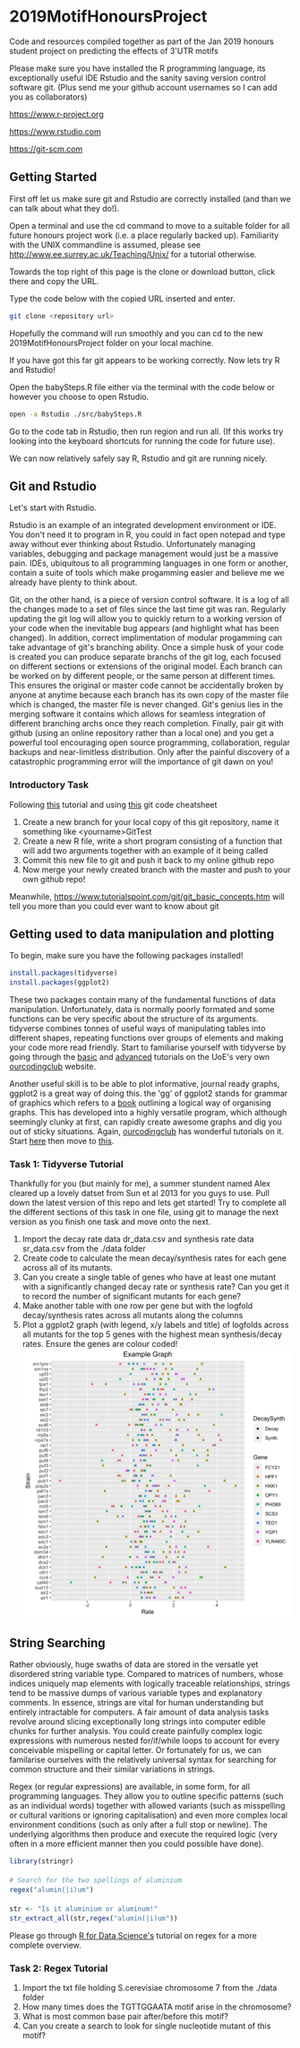 # 2019MotifHonoursProject
Code and resources compiled together as part of the Jan 2019 honours student project on predicting the effects of 3'UTR motifs

Please make sure you have installed the R programming language, its exceptionally useful IDE Rstudio and the sanity saving version control software git. (Plus send me your github account usernames so I can add you as collaborators)

https://www.r-project.org

https://www.rstudio.com

https://git-scm.com

## Getting Started
First off let us make sure git and Rstudio are correctly installed (and than we can talk about what they do!).

Open a terminal and use the cd command to move to a suitable folder for all future honours project work (i.e. a place regularly backed up). Familiarity with the UNIX commandline is assumed, please see http://www.ee.surrey.ac.uk/Teaching/Unix/ for a tutorial otherwise.

Towards the top right of this page is the clone or download button, click there and copy the URL.

Type the code below with the copied URL inserted and enter.

```bash
git clone <repository url>
```

Hopefully the command will run smoothly and you can cd to the new 2019MotifHonoursProject folder on your local machine.

If you have got this far git appears to be working correctly. Now lets try R and Rstudio! 

Open the babySteps.R file either via the terminal with the code below or however you choose to open Rstudio.

```bash
open -a Rstudio ./src/babySteps.R
```
Go to the code tab in Rstudio, then run region and run all. (If this works try looking into the keyboard shortcuts for running the code for future use).

We can now relatively safely say R, Rstudio and git are running nicely.

## Git and Rstudio

Let's start with Rstudio.

Rstudio is an example of an integrated development environment or IDE. You don't need it to program in R, you could in fact open notepad and type away without ever thinking about Rstudio. Unfortunately managing variables, debugging and package management would just be a massive pain. IDEs, ubiquitous to all programming languages in one form or another, contain a suite of tools which make progamming easier and believe me we already have plenty to think about.

Git, on the other hand, is a piece of version control software. It is a log of all the changes made to a set of files since the last time git was ran. Regularly updating the git log will allow you to quickly return to a working version of your code when the inevitable bug appears (and highlight what has been changed). In addition, correct implimentation of modular progamming can take advantage of git's branching ability. Once a simple husk of your code is created you can produce separate branchs of the git log, each focused on different sections or extensions of the original model. Each branch can be worked on by different people, or the same person at different times. This ensures the original or master code cannot be accidentally broken by anyone at anytime because each branch has its own copy of the master file which is changed, the master file is never changed. Git's genius lies in the merging software it contains which allows for seamless integration of different branching archs once they reach completion. Finally, pair git with github (using an online repository rather than a local one) and you get a powerful tool encouraging open source programming, collaboration, regular backups and near-limitless distribution. Only after the painful discovery of a catastrophic programming error will the importance of git dawn on you!

### Introductory Task

Following [this](https://guides.github.com/activities/hello-world/) tutorial and using [this](https://www.atlassian.com/git/tutorials/atlassian-git-cheatsheet) git code cheatsheet

1. Create a new branch for your local copy of this git repository, name it something like \<yourname\>GitTest
2. Create a new R file, write a short program consisting of a function that will add two arguments together with an example of it being called
3. Commit this new file to git and push it back to my online github repo
4. Now merge your newly created branch with the master and push to your own github repo!

Meanwhile, https://www.tutorialspoint.com/git/git_basic_concepts.htm will tell you more than you could ever want to know about git

## Getting used to data manipulation and plotting

To begin, make sure you have the following packages installed!
```R
install.packages(tidyverse)
install.packages(ggplot2)
```

These two packages contain many of the fundamental functions of data manipulation. Unfortunately, data is normally poorly formated and some functions can be very specific about the structure of its arguments. tidyverse combines tonnes of useful ways of manipulating tables into different shapes, repeating functions over groups of elements and making your code more read friendly. Start to familiarise yourself with tidyverse by going through the [basic](https://ourcodingclub.github.io/2017/03/20/seecc.html) and [advanced](https://ourcodingclub.github.io/2018/03/06/tidyverse.html#tidyverse) tutorials on the UoE's very own [ourcodingclub](https://ourcodingclub.github.io/tutorials/) website.

Another useful skill is to be able to plot informative, journal ready graphs, ggplot2 is a great way of doing this. the 'gg' of ggplot2 stands for grammar of graphics which refers to a [book](https://link.springer.com/book/10.1007/0-387-28695-0) outlining a logical way of organising graphs. This has developed into a highly versatile program, which although seemingly clunky at first, can rapidly create awesome graphs and dig you out of sticky situations. Again, [ourcodingclub](https://ourcodingclub.github.io/tutorials/) has wonderful tutorials on it. Start [here](https://ourcodingclub.github.io/2017/01/29/datavis.html) then move to [this](https://ourcodingclub.github.io/2017/03/29/data-vis-2.html).

### Task 1: Tidyverse Tutorial
Thankfully for you (but mainly for me), a summer stundent named Alex cleared up a lovely datset from Sun et al 2013 for you guys to use. Pull down the latest version of this repo and lets get started! Try to complete all the different sections of this task in one file, using git to manage the next version as you finish one task and move onto the next. 

1) Import the decay rate data dr_data.csv and synthesis rate data sr_data.csv from the ./data folder
2) Create code to calculate the mean decay/synthesis rates for each gene across all of its mutants.
3) Can you create a single table of genes who have at least one mutant with a significantly changed decay rate or synthesis rate? Can you get it to record the number of significant mutants for each gene?
4) Make another table with one row per gene but with the logfold decay/synthesis rates across all mutants along the columns
5) Plot a ggplot2 graph (with legend, x/y labels and title) of logfolds across all mutants for the top 5 genes with the highest mean synthesis/decay rates. Ensure the genes are colour coded!
![Example Graph](./data/taskOnePlot.jpeg)
## String Searching 
Rather obviously, huge swaths of data are stored in the versatle yet disordered string variable type. Compared to matrices of numbers, whose indices uniquely map elements with logically traceable relationships, strings tend to be massive dumps of various variable types and explanatory comments. In essence, strings are vital for human understanding but entirely intractable for computers. A fair amount of data analysis tasks revolve around slicing exceptionally long strings into computer edible chunks for further analysis. You could create painfully complex logic expressions with numerous nested for/if/while loops to account for every conceivable mispelling or capital letter. Or fortunately for us, we can familarise ourselves with the relatively universal syntax for searching for common structure and their similar variations in strings. 

Regex (or regular expressions) are available, in some form, for all programming languages. They allow you to outline specific patterns (such as an individual words) together with allowed variants (such as misspelling or cultural varitions or ignoring capitalisation) and even more complex local environment conditions (such as only after a full stop or newline). The underlying algorithms then produce and execute the required logic (very often in a more efficient manner then you could possible have done). 

```R
library(stringr)

# Search for the two spellings of aluminium
regex("alumin(|i)um")

str <- "Is it aluminium or aluminum!"
str_extract_all(str,regex("alumin(|i)um"))
```

Please go through [R for Data Science's](https://r4ds.had.co.nz/strings.html#introduction-8) tutorial on regex for a more complete overview.

### Task 2: Regex Tutorial

1) Import the txt file holding S.cerevisiae chromosome 7 from the ./data folder
2) How many times does the TGTTGGAATA motif arise in the chromosome?
3) What is most common base pair after/before this motif?
4) Can you create a search to look for single nucleotide mutant of this motif?
